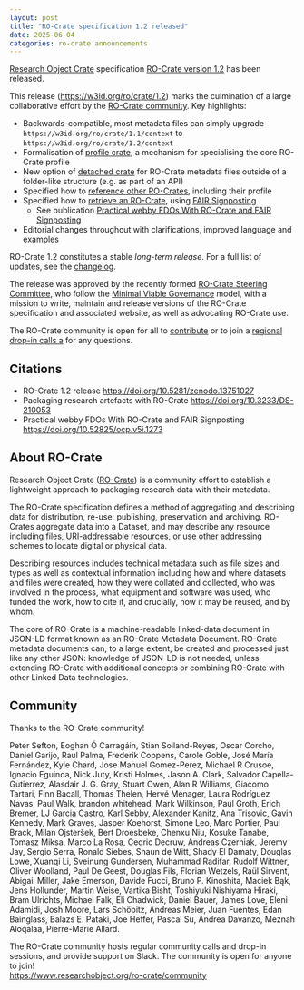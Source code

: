 ```yaml
---
layout: post
title: "RO-Crate specification 1.2 released"
date: 2025-06-04
categories: ro-crate announcements
---
```


[Research Object Crate](https://www.researchobject.org/ro-crate/) specification [RO-Crate version 1.2](https://w3id.org/ro/crate/1.2) has been released.

This release (<https://w3id.org/ro/crate/1.2>) marks the culmination of a large collaborative effort by the [RO-Crate community](https://www.researchobject.org/ro-crate/community). Key highlights:

* Backwards-compatible, most metadata files can simply upgrade `https://w3id.org/ro/crate/1.1/context` to `https://w3id.org/ro/crate/1.2/context` 
* Formalisation of [profile crate](https://www.researchobject.org/ro-crate/specification/1.2/profiles), a mechanism for specialising the core RO-Crate profile
* New option of [detached crate](https://www.researchobject.org/ro-crate/specification/1.2/structure#types-of-ro-crate) for RO-Crate metadata files outside of a folder-like structure (e.g. as part of an API)
* Specified how to [reference other RO-Crates](https://www.researchobject.org/ro-crate/specification/1.2/data-entities#referencing-other-ro-crates), including their profile
* Specified how to [retrieve an RO-Crate](https://www.researchobject.org/ro-crate/specification/1.2/data-entities#retrieving-an-ro-crate), using [FAIR Signposting](https://signposting.org/FAIR/)
  - See publication [Practical webby FDOs With RO-Crate and FAIR Signposting](https://doi.org/10.52825/ocp.v5i.1273) 
* Editorial changes throughout with clarifications, improved language and examples

RO-Crate 1.2 constitutes a stable _long-term release_.
For a full list of updates, see the [changelog](https://www.researchobject.org/ro-crate/specification/1.2/appendix/changelog.html).

The release was approved by the recently formed [RO-Crate Steering Committee](https://github.com/ResearchObject/governance/blob/main/org-docs/STEERING-COMMITTEE.md), who follow the [Minimal Viable Governance](https://github.com/ResearchObject/governance) model, with a  mission to write, maintain and release versions of the RO-Crate specification and associated website, as well as advocating RO-Crate use.

The RO-Crate community is open for all to [contribute](https://github.com/ResearchObject/ro-crate/issues/1) or to join a [regional drop-in calls a](https://www.researchobject.org/ro-crate/community#meetings) for any questions.

## Citations

* RO-Crate 1.2 release <https://doi.org/10.5281/zenodo.13751027>
* Packaging research artefacts with RO-Crate <https://doi.org/10.3233/DS-210053>
* Practical webby FDOs With RO-Crate and FAIR Signposting <https://doi.org/10.52825/ocp.v5i.1273>


## About RO-Crate

Research Object Crate ([RO-Crate](https://www.researchobject.org/ro-crate/)) is a community effort to establish a
lightweight approach to packaging research data with their metadata.

The RO-Crate specification defines a method of aggregating and describing data for distribution, re-use, publishing, preservation and archiving. RO-Crates aggregate data into a Dataset, and may describe any resource including files, URI-addressable resources, or use other addressing schemes to locate digital or physical data.

Describing resources includes technical metadata such as file sizes and types as well as contextual information including how and where datasets and files were created, how they were collated and collected, who was involved in the process, what equipment and software was used, who funded the work, how to cite it, and crucially, how it may be reused, and by whom.

The core of RO-Crate is a machine-readable linked-data document in JSON-LD format known as an RO-Crate Metadata Document. RO-Crate metadata documents can, to a large extent, be created and processed just like any other JSON: knowledge of JSON-LD is not needed, unless extending RO-Crate with additional concepts or combining RO-Crate with other Linked Data technologies.


## Community

Thanks to the RO-Crate community!

Peter Sefton, Eoghan Ó Carragáin, Stian Soiland-Reyes, Oscar Corcho, Daniel Garijo, Raul Palma, Frederik Coppens, Carole Goble, José María Fernández, Kyle Chard, Jose Manuel Gomez-Perez, Michael R Crusoe, Ignacio Eguinoa, Nick Juty, Kristi Holmes, Jason A. Clark, Salvador Capella-Gutierrez, Alasdair J. G. Gray, Stuart Owen, Alan R Williams, Giacomo Tartari, Finn Bacall, Thomas Thelen, Hervé Ménager, Laura Rodríguez Navas, Paul Walk, brandon whitehead, Mark Wilkinson, Paul Groth, Erich Bremer, LJ Garcia Castro, Karl Sebby, Alexander Kanitz, Ana Trisovic, Gavin Kennedy, Mark Graves, Jasper Koehorst, Simone Leo, Marc Portier, Paul Brack, Milan Ojsteršek, Bert Droesbeke, Chenxu Niu, Kosuke Tanabe, Tomasz Miksa, Marco La Rosa, Cedric Decruw, Andreas Czerniak, Jeremy Jay, Sergio Serra, Ronald Siebes, Shaun de Witt, Shady El Damaty, Douglas Lowe, Xuanqi Li, Sveinung Gundersen, Muhammad Radifar, Rudolf Wittner, Oliver Woolland, Paul De Geest, Douglas Fils, Florian Wetzels, Raül Sirvent, Abigail Miller, Jake Emerson, Davide Fucci, Bruno P. Kinoshita, Maciek Bąk, Jens Hollunder, Martin Weise, Vartika Bisht, Toshiyuki Nishiyama Hiraki, Bram Ulrichts, Michael Falk, Eli Chadwick, Daniel Bauer, James Love, Eleni Adamidi, Josh Moore, Lars Schöbitz, Andreas Meier, Juan Fuentes, Edan Bainglass, Balazs E. Pataki, Joe Heffer, Pascal Su, Andrea Davanzo, Meznah Aloqalaa, Pierre-Marie Allard.

The RO-Crate community hosts regular community calls and drop-in sessions, and
provide support on Slack.  The community is open for anyone to join!  
https://www.researchobject.org/ro-crate/community

